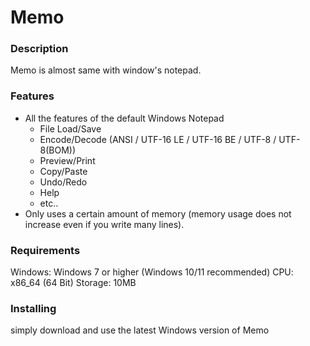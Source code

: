 # Memo

<h3>Description</h3>
<p>Memo is almost same with window's notepad.</p>

<h3>Features</h3>
<ul>
<li>All the features of the default Windows Notepad
  <ul>
  <li>File Load/Save</li>
  <li>Encode/Decode (ANSI / UTF-16 LE / UTF-16 BE / UTF-8 / UTF-8(BOM))</li>
  <li>Preview/Print</li>
  <li>Copy/Paste</li>
  <li>Undo/Redo</li>
  <li>Help</li>
  <li>etc..</li>
  </ul>
</li>
  
<li>Only uses a certain amount of memory (memory usage does not increase even if you write many lines).</li>
</ul>

<h3>Requirements</h3>
<p>
Windows: Windows 7 or higher (Windows 10/11 recommended)
CPU: x86_64 (64 Bit)
Storage: 10MB
</p>

<h3>Installing</h3>
<p>simply download and use the latest Windows version of Memo</p>
